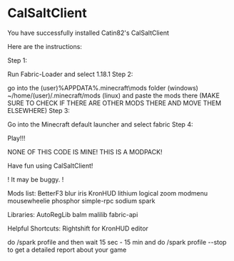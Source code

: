 # CalSaltClient

You have successfully installed Catin82's CalSaltClient

Here are the instructions:

Step 1:

Run Fabric-Loader and select 1.18.1
Step 2:

go into the (user)\%APPDATA%.minecraft\mods folder (windows) ~/home/(user)/.minecraft/mods (linux) and paste the mods there (MAKE SURE TO CHECK IF THERE ARE OTHER MODS THERE AND MOVE THEM ELSEWHERE)
Step 3:

Go into the Minecraft default launcher and select fabric
Step 4: 

Play!!!


NONE OF THIS CODE IS MINE! THIS IS A MODPACK!


Have fun using CalSaltClient!

! It may be buggy. !

Mods list:
BetterF3
blur
iris
KronHUD
lithium
logical zoom
modmenu
mousewheelie
phosphor
simple-rpc
sodium
spark

Libraries:
AutoRegLib
balm
malilib
fabric-api

Helpful Shortcuts:
Rightshift for KronHUD editor

do /spark profile and then wait 15 sec - 15 min and do /spark profile --stop to get a detailed report about your game
